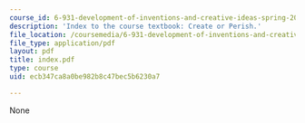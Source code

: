 ```yaml
---
course_id: 6-931-development-of-inventions-and-creative-ideas-spring-2008
description: 'Index to the course textbook: Create or Perish.'
file_location: /coursemedia/6-931-development-of-inventions-and-creative-ideas-spring-2008/ecb347ca8a0be982b8c47bec5b6230a7_index.pdf
file_type: application/pdf
layout: pdf
title: index.pdf
type: course
uid: ecb347ca8a0be982b8c47bec5b6230a7

---
```

None